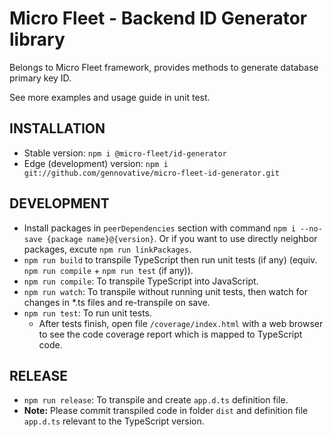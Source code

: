 # Micro Fleet - Backend ID Generator library

Belongs to Micro Fleet framework, provides methods to generate database primary key ID.

See more examples and usage guide in unit test.

## INSTALLATION

- Stable version: `npm i @micro-fleet/id-generator`
- Edge (development) version: `npm i git://github.com/gennovative/micro-fleet-id-generator.git`

## DEVELOPMENT

- Install packages in `peerDependencies` section with command `npm i --no-save {package name}@{version}`. Or if you want to use directly neighbor packages, excute `npm run linkPackages`.
- `npm run build` to transpile TypeScript then run unit tests (if any) (equiv. `npm run compile` + `npm run test` (if any)).
- `npm run compile`: To transpile TypeScript into JavaScript.
- `npm run watch`: To transpile without running unit tests, then watch for changes in *.ts files and re-transpile on save.
- `npm run test`: To run unit tests.
  * After tests finish, open file `/coverage/index.html` with a web browser to see the code coverage report which is mapped to TypeScript code.


## RELEASE

- `npm run release`: To transpile and create `app.d.ts` definition file.
- **Note:** Please commit transpiled code in folder `dist` and definition file `app.d.ts` relevant to the TypeScript version.